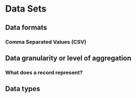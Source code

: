 # Data Sets

## Data formats

### Comma Separated Values \(CSV\)

## Data granularity or level of aggregation

### What does a record represent?

## Data types

